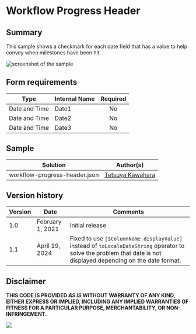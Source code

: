 # Workflow Progress Header

## Summary
This sample shows a checkmark for each date field that has a value to help convey when milestones have been hit.

![screenshot of the sample](./assets/screenshot.gif)

## Form requirements

|Type          |Internal Name |Required|
|--------------|--------------|:------:|
|Date and Time |Date1         |No      |
|Date and Time |Date2         |No      |
|Date and Time |Date3         |No      |

## Sample

Solution|Author(s)
--------|---------
workflow-progress-header.json | [Tetsuya Kawahara](https://github.com/tecchan1107)

## Version history

Version |Date             |Comments
--------|-----------------|--------
1.0     |February 1, 2021 |Initial release
1.1     |April 19, 2024 |Fixed to use `[$ColumnName.displayValue]` instead of `toLocaleDateString` operator to solve the problem that date is not displayed depending on the date format.


## Disclaimer
**THIS CODE IS PROVIDED *AS IS* WITHOUT WARRANTY OF ANY KIND, EITHER EXPRESS OR IMPLIED, INCLUDING ANY IMPLIED WARRANTIES OF FITNESS FOR A PARTICULAR PURPOSE, MERCHANTABILITY, OR NON-INFRINGEMENT.**

<img src="https://pnptelemetry.azurewebsites.net/list-formatting/form-samples/workflow-progress-header" />
